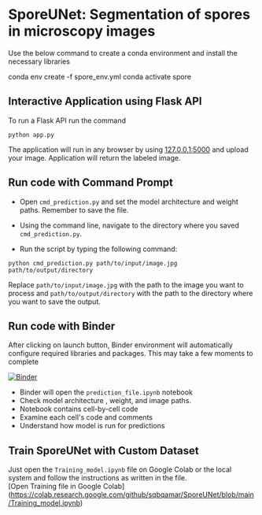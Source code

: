 # SporeUNet: Segmentation of spores in microscopy images

Use the below command to create a conda environment and install the necessary libraries

conda env create -f spore_env.yml
conda activate spore


## Interactive Application using Flask API

To run a Flask API run the command

`python app.py`

The application will run in any browser by using [127.0.0.1:5000](http://127.0.0.1:5000) and upload your image. Application will return the labeled image.

## Run code with Command Prompt 
- Open `cmd_prediction.py` and set the model architecture and weight paths. Remember to save the file. 

- Using the command line, navigate to the directory where you saved `cmd_prediction.py`. 

- Run the script by typing the following command:

`python cmd_prediction.py path/to/input/image.jpg path/to/output/directory`

Replace `path/to/input/image.jpg` with the path to the image you want to process and `path/to/output/directory` with the path to the directory where you want to save the output. 


## Run code with Binder
After clicking on launch button, Binder environment will automatically configure required libraries and packages. This may take a few moments to complete   

[![Binder](https://mybinder.org/badge_logo.svg)](https://mybinder.org/v2/gh/sqbqamar/SporeUNet/master?labpath=prediction_file.ipynb)

- Binder will open the `prediction_file.ipynb` notebook
- Check model architecture , weight, and image paths. 
- Notebook contains cell-by-cell code
- Examine each cell's code and comments
- Understand how model is run for predictions

## Train SporeUNet with Custom Dataset
Just open the `Training_model.ipynb` file on Google Colab or the local system and follow the instructions as written in the file.  
[Open Training file in Google Colab] (https://colab.research.google.com/github/sqbqamar/SporeUNet/blob/main/Training_model.ipynb)
